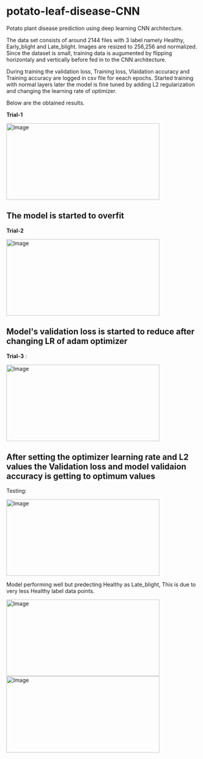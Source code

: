 # potato-leaf-disease-CNN
Potato plant disease prediction using deep learning CNN architecture.

The data set consists of around 2144 files with 3 label namely Healthy, Early_blight and Late_blight.
Images are resized to 256,256 and normalized. Since the dataset is small, training data is augumented by flipping horizontaly and vertically  before fed in to the CNN architecture.

During training the validation loss, Training loss, Vlaidation accuracy and Training accuracy are logged in csv file for eeach epochs.
Started training with normal layers later the model is fine tuned by adding L2 regularization and changing the learning rate of optimizer.

Below are the obtained results.

__Trial-1__

<img src="/workspaces/potato-leaf-disease-CNN/trial Results/tial-1.png" alt="Image" width="400" height="200">

The model is started to overfit
--- 

__Trial-2__

<img src="/workspaces/potato-leaf-disease-CNN/trial Results/trial-2.png" alt="Image" width="400" height="200">

Model's validation loss is started to reduce after changing LR of adam optimizer 
---

__Trial-3__ : 

<img src="/workspaces/potato-leaf-disease-CNN/trial Results/trial-3.png" alt="Image" width="400" height="200">

After setting the optimizer learning rate and L2 values the Validation loss and model validaion accuracy is getting to optimum values 
--- 

Testing:

<img src="/workspaces/potato-leaf-disease-CNN/trial Results/Result -1.png" alt="Image" width="400" height="200">

Model performing well but predecting Healthy as Late_blight, This is due to very less Healthy label data points.

<img src="/workspaces/potato-leaf-disease-CNN/trial Results/Reslut-2.png" alt="Image" width="400" height="200">

<img src="/workspaces/potato-leaf-disease-CNN/trial Results/Result-3.png" alt="Image" width="400" height="200">


